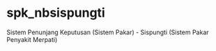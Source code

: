 # spk_nbsispungti
Sistem Penunjang Keputusan (Sistem Pakar) - Sispungti (Sistem Pakar Penyakit Merpati)

